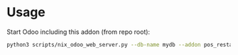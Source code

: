 # Usage

Start Odoo including this addon (from repo root):

```bash
python3 scripts/nix_odoo_web_server.py --db-name mydb --addon pos_restaurant
```
